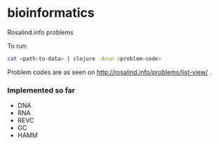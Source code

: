 # bioinformatics
Rosalind.info problems

To run:
```bash
cat <path-to-data> | clojure -Arun <problem-code>
```

Problem codes are as seen on http://rosalind.info/problems/list-view/ .

### Implemented so far
- DNA
- RNA
- REVC
- GC
- HAMM
